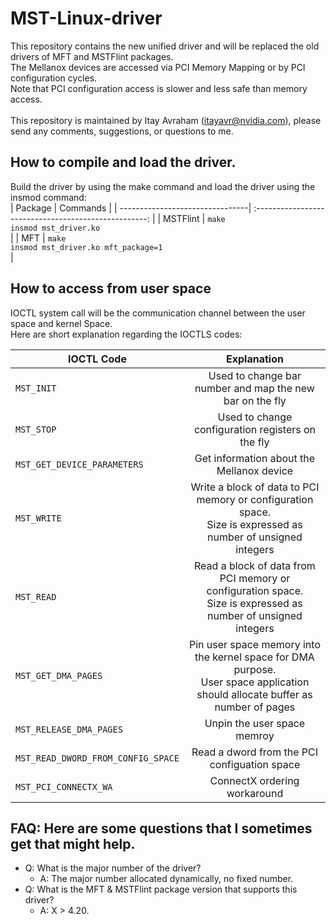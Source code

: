 # MST-Linux-driver
This repository contains the new unified driver and will be replaced the old drivers of MFT and MSTFlint packages.<br/>
The Mellanox devices are accessed via PCI Memory Mapping or by PCI configuration cycles.<br/>
Note that PCI configuration access is slower and less safe than memory access.<br/>
<br/>
This repository is maintained by Itay Avraham (itayavr@nvidia.com), please send any comments, suggestions, or questions to me.

## How to compile and load the driver.
Build the driver by using the make command and load the driver using the insmod command:<br/>
| Package                         | Commands                                              |
| --------------------------------| :---------------------------------------------------: |
| MSTFlint                        | `make`<br/> `insmod mst_driver.ko`<br/>               |
| MFT                             | `make`<br/> `insmod mst_driver.ko mft_package=1`<br/> |

## How to access from user space<br/>
IOCTL system call will be the communication channel between the user space and kernel Space.<br/>
Here are short explanation regarding the IOCTLS codes:<br/>


| IOCTL Code                         | Explanation                                            |
| ---------------------------------- | :-----------------------------------------------------:|
| `MST_INIT`                         | Used to change bar number and map the new bar on the fly |
| `MST_STOP`                         | Used to change configuration registers on the fly        |
| `MST_GET_DEVICE_PARAMETERS`        | Get information about the Mellanox device                |
| `MST_WRITE`                        | Write a block of data to PCI memory or configuration space.<br/> Size is expressed as number of unsigned integers  |
| `MST_READ`                         | Read a block of data from PCI memory or configuration space.<br/> Size is expressed as number of unsigned integers |
| `MST_GET_DMA_PAGES`                | Pin user space memory into the kernel space for DMA purpose.<br/> User space application should allocate buffer as number of pages |
| `MST_RELEASE_DMA_PAGES`            | Unpin the user space memroy                              |
| `MST_READ_DWORD_FROM_CONFIG_SPACE` | Read a dword from the PCI configuation space             |
| `MST_PCI_CONNECTX_WA`              | ConnectX ordering workaround                             |


## FAQ: Here are some questions that I sometimes get that might help.
- Q: What is the major number of the driver?<br/>
  - A: The major number allocated dynamically, no fixed number.<br/>
- Q: What is the MFT & MSTFlint package version that supports this driver?
  - A:  X > 4.20.
